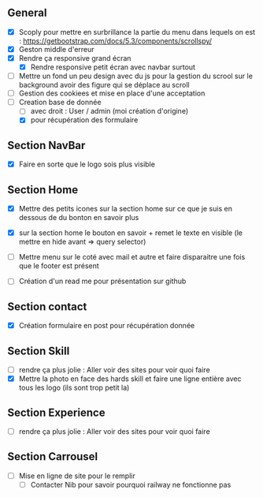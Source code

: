 ## General

- [X] Scoply pour mettre en surbrillance la partie du menu dans lequels on est : https://getbootstrap.com/docs/5.3/components/scrollspy/
- [X] Geston middle d'erreur
- [X] Rendre ça responsive grand écran 
  - [X] Rendre responsive petit écran avec navbar surtout 
- [ ] Mettre un fond un peu design avec du js pour la gestion du scrool sur le background avoir des figure qui se déplace au scroll
- [ ] Gestion des cookiees et mise en place d'une acceptation 
- [ ] Creation base de donnée 
  - [ ] avec droit : User / admin (moi création d'origine)
  - [X] pour récupération des formulaire  

## Section NavBar
- [X] Faire en sorte que le logo sois plus visible

## Section Home
- [X] Mettre des petits icones sur la section home sur ce que je suis en dessous de du bonton en savoir plus 
- [X] sur la section home le bouton en savoir + remet le texte en visible (le mettre en hide avant => query selector)

- [ ] Mettre menu sur le coté avec mail et autre et faire disparaitre une fois que le footer est présent 
- [ ] Création d'un read me pour présentation sur github 


## Section contact
- [X] Création formulaire en post pour récupération donnée 

## Section Skill 
- [ ] rendre ça plus jolie : Aller voir des sites pour voir quoi faire 
- [X] Mettre la photo en face des hards skill et faire une ligne entière avec tous les logo (ils sont trop petit la)

## Section Experience 
- [ ] rendre ça plus jolie : Aller voir des sites pour voir quoi faire 

## Section Carrousel 
- [ ] Mise en ligne de site pour le remplir 
  - [ ] Contacter Nib pour savoir pourquoi railway ne fonctionne pas